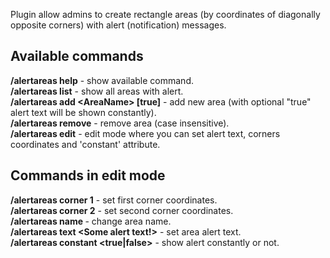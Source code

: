 Plugin allow admins to create rectangle areas (by coordinates of diagonally opposite corners) with alert (notification) messages.

Available commands
-------------------

**/alertareas help** - show available command.  
**/alertareas list** - show all areas with alert.  
**/alertareas add \<AreaName\> [true]** - add new area (with optional "true" alert text will be shown constantly).  
**/alertareas remove** <AreaName> - remove area (case insensitive).  
**/alertareas edit** <AreaName> - edit mode where you can set alert text, corners coordinates and 'constant' attribute.  

Commands in edit mode
----------------------

**/alertareas corner 1** - set first corner coordinates.  
**/alertareas corner 2** - set second corner coordinates.  
**/alertareas name <NewAreaName>** - change area name.  
**/alertareas text <Some alert text!>** - set area alert text.  
**/alertareas constant <true|false>** - show alert constantly or not.  
